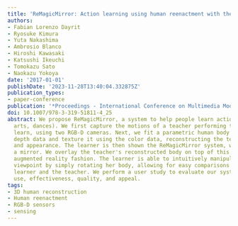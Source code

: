 ```yaml
---
title: 'ReMagicMirror: Action learning using human reenactment with the mirror metaphor'
authors:
- Fabian Lorenzo Dayrit
- Ryosuke Kimura
- Yuta Nakashima
- Ambrosio Blanco
- Hiroshi Kawasaki
- Katsushi Ikeuchi
- Tomokazu Sato
- Naokazu Yokoya
date: '2017-01-01'
publishDate: '2023-11-28T13:40:04.332875Z'
publication_types:
- paper-conference
publication: '*Proceedings - International Conference on Multimedia Modeling (MMM)*'
doi: 10.1007/978-3-319-51811-4_25
abstract: We propose ReMagicMirror, a system to help people learn actions (e.g., martial
  arts, dances). We first capture the motions of a teacher performing the action to
  learn, using two RGB-D cameras. Next, we fit a parametric human body model to the
  depth data and texture it using the color data, reconstructing the teacher's motion
  and appearance. The learner is then shown the ReMagicMirror system, which acts as
  a mirror. We overlay the teacher's reconstructed body on top of this mirror in an
  augmented reality fashion. The learner is able to intuitively manipulate the reconstruction's
  viewpoint by simply rotating her body, allowing for easy comparisons between the
  learner and the teacher. We perform a user study to evaluate our system's ease of
  use, effectiveness, quality, and appeal.
tags:
- 3D human reconstruction
- Human reenactment
- RGB-D sensors
- sensing
---
```

